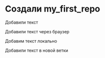 # Создали my_first_repo

Добавили текст

Добавили текст через браузер

Добавим текст локально

Добавили текст в новой ветки
